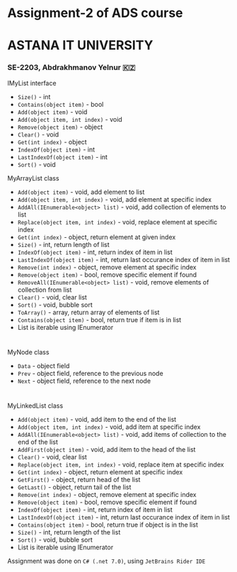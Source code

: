 # Assignment-2 of ADS course
# ASTANA IT UNIVERSITY
### SE-2203, Abdrakhmanov Yelnur 🇰🇿

IMyList interface
- `Size()` - int
- `Contains(object item)` - bool
- `Add(object item)` - void
- `Add(object item, int index)` - void
- `Remove(object item)` - object
- `Clear()` - void
- `Get(int index)` - object
- `IndexOf(object item)` - int
- `LastIndexOf(object item)` - int
- `Sort()` - void

MyArrayList class
- `Add(object item)` - void, add element to list
- `Add(object item, int index)` - void, add element at specific index
- `AddAll(IEnumerable<object> list)` - void, add collection of elements to list
- `Replace(object item, int index)` - void, replace element at specific index
- `Get(int index)` - object, return element at given index
- `Size()` - int, return length of list
- `IndexOf(object item)` - int, return index of item in list
- `LastIndexOf(object item)` - int, return last occurance index of item in list
- `Remove(int index)` - object, remove element at specific index
- `Remove(object item)` - bool, remove specific element if found
- `RemoveAll(IEnumerable<object> list)` - void, remove elements of collection from list
- `Clear()` - void, clear list
- `Sort()` - void, bubble sort
- `ToArray()` - array, return array of elements of list
- `Contains(object item)` - bool, return true if item is in list
- List is iterable using IEnumerator

#

MyNode class
- `Data` - object field
- `Prev` - object field, reference to the previous node
- `Next` - object field, reference to the next node

#

MyLinkedList class
- `Add(object item)` - void, add item to the end of the list
- `Add(object item, int index)` - void, add item at specific index
- `AddAll(IEnumerable<object> list)` - void, add items of collection to the end of the list
- `AddFirst(object item)` - void, add item to the head of the list
- `Clear()` - void, clear list
- `Replace(object item, int index)` - void, replace item at specific index
- `Get(int index)` - object, return element at specific index
- `GetFirst()` - object, return head of the list
- `GetLast()` - object, return tail of the list
- `Remove(int index)` - object, remove element at specific index
- `Remove(object item)` - bool, remove specific element if found
- `IndexOf(object item)` - int, return index of item in list
- `LastIndexOf(object item)` - int, return last occurance index of item in list
- `Contains(object item)` - bool, return true if object is in the list
- `Size()` - int, return length of the list
- `Sort()` - void, bubble sort
- List is iterable using IEnumerator

Assignment was done on `C# (.net 7.0)`, using `JetBrains Rider IDE`
